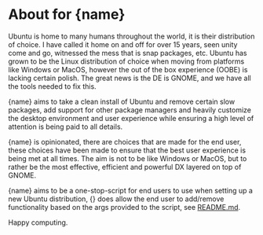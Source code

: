 # About for {name}


Ubuntu is home to many humans throughout the world, it is their distribution of choice. I have called it home on and off for over 15 years, seen unity come and go, witnessed the mess that is snap packages, etc. Ubuntu has grown to be the Linux distribution of choice when moving from platforms like Windows or MacOS, however the out of the box experience (OOBE) is lacking certain polish. The great news is the DE is GNOME, and we have all the tools needed to fix this.


{name} aims to take a clean install of Ubuntu and remove certain slow packages, add support for other package managers and heavily customize the desktop environment and user experience while ensuring a high level of attention is being paid to all details.


{name} is opinionated, there are choices that are made for the end user, these choices have been made to ensure that the best user experience is being met at all times. The aim is not to be like Windows or MacOS, but to rather be the most effective, efficient and powerful DX layered on top of GNOME.


{name} aims to be a one-stop-script for end users to use when setting up a new Ubuntu distribution, {} does allow the end user to add/remove functionality based on the args provided to the script, see [README.md](https://github.com/howzitcal/jika/blob/main/README.md).


Happy computing.